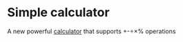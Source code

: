 # Simple calculator
A new powerful [calculator](https://mszakii.github.io/simple-calc) that supports +-÷×% operations